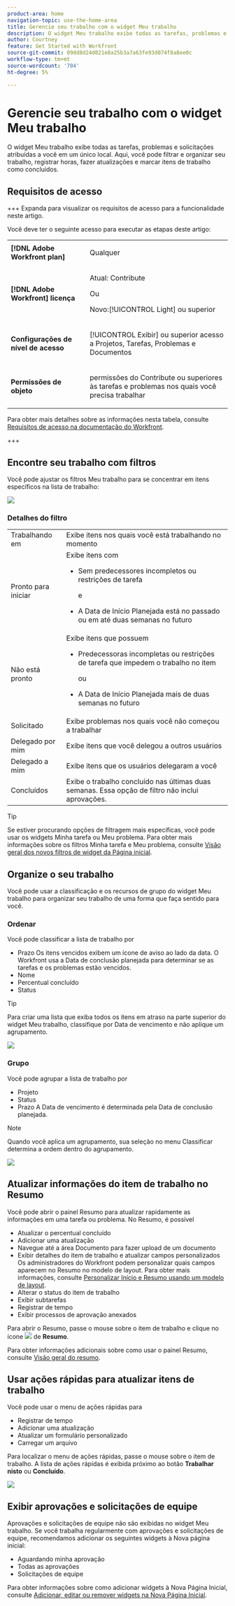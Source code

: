 ```yaml
---
product-area: home
navigation-topic: use-the-home-area
title: Gerencie seu trabalho com o widget Meu trabalho
description: O widget Meu trabalho exibe todas as tarefas, problemas e solicitações atribuídas a você em um único local. Aqui, você pode filtrar e organizar seu trabalho, registrar horas, fazer atualizações e marcar itens de trabalho como concluídos.
author: Courtney
feature: Get Started with Workfront
source-git-commit: 09dd8d24d021e8a25b3a7a63fe93d074f8a8ee0c
workflow-type: tm+mt
source-wordcount: '704'
ht-degree: 5%

---
```



# Gerencie seu trabalho com o widget Meu trabalho

O widget Meu trabalho exibe todas as tarefas, problemas e solicitações atribuídas a você em um único local. Aqui, você pode filtrar e organizar seu trabalho, registrar horas, fazer atualizações e marcar itens de trabalho como concluídos.

## Requisitos de acesso

+++ Expanda para visualizar os requisitos de acesso para a funcionalidade neste artigo.

Você deve ter o seguinte acesso para executar as etapas deste artigo:

<table style="table-layout:auto"> 
 <col> 
 </col> 
 <col> 
 </col> 
 <tbody> 
  <tr> 
   <td role="rowheader"><strong>[!DNL Adobe Workfront plan]</strong></td> 
   <td> <p>Qualquer</p> </td> 
  </tr> 
  <tr> 
   <td role="rowheader"><strong>[!DNL Adobe Workfront] licença</strong></td> 
   <td> <p>Atual: Contribute</p>
   <p>Ou</p> 
   <p>Novo:[!UICONTROL Light] ou superior<p> 
  </td> 
  </tr> </ul>
  <tr> 
   <td role="rowheader"><strong>Configurações de nível de acesso</strong></td> 
   <td> <p>[!UICONTROL Exibir] ou superior acesso a Projetos, Tarefas, Problemas e Documentos</p> </td> 
  </tr>  
  <tr> 
   <td role="rowheader"><strong>Permissões de objeto</strong></td> 
   <td> <p>permissões do Contribute ou superiores às tarefas e problemas nos quais você precisa trabalhar</p>  </td> 
  </tr> 
 </tbody> 
</table>

Para obter mais detalhes sobre as informações nesta tabela, consulte [Requisitos de acesso na documentação do Workfront](/help/quicksilver/administration-and-setup/add-users/access-levels-and-object-permissions/access-level-requirements-in-documentation.md).

+++

## Encontre seu trabalho com filtros

Você pode ajustar os filtros Meu trabalho para se concentrar em itens específicos na lista de trabalho:

![](assets/filter-my-work-widget.png)

### Detalhes do filtro

<table>
  <tbody>
    <tr>
      <td>Trabalhando em</td>
      <td>Exibe itens nos quais você está trabalhando no momento</td>
    </tr>
    <tr>
      <td>Pronto para iniciar</td>
      <td>Exibe itens com 
      <ul>
      <li>Sem predecessores incompletos ou restrições de tarefa</li>
      <p>e</p>
      <li>A Data de Início Planejada está no passado ou em até duas semanas no futuro</li>
      </ul>
      </td>
    </tr>
    <tr>
      <td>Não está pronto</td>
      <td>Exibe itens que possuem
       <ul>
      <li>Predecessoras incompletas ou restrições de tarefa que impedem o trabalho no item</li>
      <p>ou</p>
      <li>A Data de Início Planejada mais de duas semanas no futuro</li>
      </ul>
       </td>
    </tr>
    <tr>
      <td>Solicitado</td>
      <td>Exibe problemas nos quais você não começou a trabalhar</td>
    </tr>
    <tr>
      <td>Delegado por mim</td>
      <td>Exibe itens que você delegou a outros usuários</td>
    </tr>
    <tr>
      <td>Delegado a mim</td>
      <td>Exibe itens que os usuários delegaram a você</td>
    </tr>
    <tr>
      <td>Concluídos</td>
      <td>Exibe o trabalho concluído nas últimas duas semanas. Essa opção de filtro não inclui aprovações.</td>
    </tr>
  </tbody>
</table>

>[!TIP]
>
>Se estiver procurando opções de filtragem mais específicas, você pode usar os widgets Minha tarefa ou Meu problema. Para obter mais informações sobre os filtros Minha tarefa e Meu problema, consulte [Visão geral dos novos filtros de widget da Página inicial](/help/quicksilver/workfront-basics/using-home/new-home/widget-filter-overview-new-home.md).

## Organize o seu trabalho

Você pode usar a classificação e os recursos de grupo do widget Meu trabalho para organizar seu trabalho de uma forma que faça sentido para você.

### Ordenar

Você pode classificar a lista de trabalho por

* Prazo
Os itens vencidos exibem um ícone de aviso ao lado da data. O Workfront usa a Data de conclusão planejada para determinar se as tarefas e os problemas estão vencidos.
* Nome
* Percentual concluído
* Status

>[!TIP]
>
>Para criar uma lista que exiba todos os itens em atraso na parte superior do widget Meu trabalho, classifique por Data de vencimento e não aplique um agrupamento.


![](assets/sort-my-work-widget.png)

### Grupo

Você pode agrupar a lista de trabalho por

* Projeto
* Status
* Prazo
A Data de vencimento é determinada pela Data de conclusão planejada.

>[!NOTE]
>
>Quando você aplica um agrupamento, sua seleção no menu Classificar determina a ordem dentro do agrupamento.


![](assets/group-my-work-widget.png)

## Atualizar informações do item de trabalho no Resumo

Você pode abrir o painel Resumo para atualizar rapidamente as informações em uma tarefa ou problema. No Resumo, é possível

* Atualizar o percentual concluído
* Adicionar uma atualização
* Navegue até a área Documento para fazer upload de um documento
* Exibir detalhes do item de trabalho e atualizar campos personalizados
Os administradores do Workfront podem personalizar quais campos aparecem no Resumo no modelo de layout. Para obter mais informações, consulte [Personalizar Início e Resumo usando um modelo de layout](/help/quicksilver/administration-and-setup/customize-workfront/use-layout-templates/customize-home-summary-layout-template.md).
* Alterar o status do item de trabalho
* Exibir subtarefas
* Registrar de tempo
* Exibir processos de aprovação anexados

Para abrir o Resumo, passe o mouse sobre o item de trabalho e clique no ícone ![](assets/open-summary-new-home.png) de **Resumo**.

Para obter informações adicionais sobre como usar o painel Resumo, consulte [Visão geral do resumo](/help/quicksilver/workfront-basics/the-new-workfront-experience/summary-overview.md).

## Usar ações rápidas para atualizar itens de trabalho

Você pode usar o menu de ações rápidas para

* Registrar de tempo
* Adicionar uma atualização
* Atualizar um formulário personalizado
* Carregar um arquivo

Para localizar o menu de ações rápidas, passe o mouse sobre o item de trabalho. A lista de ações rápidas é exibida próximo ao botão **Trabalhar nisto** ou **Concluído**.

![](assets/quick-actions-new-home.png)


## Exibir aprovações e solicitações de equipe

Aprovações e solicitações de equipe não são exibidas no widget Meu trabalho. Se você trabalha regularmente com aprovações e solicitações de equipe, recomendamos adicionar os seguintes widgets à Nova página inicial:

* Aguardando minha aprovação
* Todas as aprovações
* Solicitações de equipe

Para obter informações sobre como adicionar widgets à Nova Página Inicial, consulte [Adicionar, editar ou remover widgets na Nova Página Inicial](/help/quicksilver/workfront-basics/using-home/new-home/add-edit-remove-widgets-in-new-home.md).




